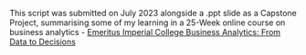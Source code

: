 This script was submitted on July 2023 alongside a .ppt slide as a Capstone Project, summarising some of my learning in a 25-Week online course on business analytics - 
[Emeritus Imperial College Business Analytics: From Data to Decisions](https://execed-online.imperial.ac.uk/professional-certificate-in-data-analytics?utm_source=Google&utm_network=g&utm_medium=c&utm_term=imperial%20data%20analytics&utm_location=9222618&utm_campaign_id=20293935741&utm_adset_id=149165602446&utm_ad_id=663239357937&gad_source=1&gclid=CjwKCAiAwaG9BhAREiwAdhv6YwnaEuxyEJc2Tlm8f52bVg0khSbVeR0N3ULU9cdqYI4fZ9KvWbpDbRoCGF4QAvD_BwE) 

